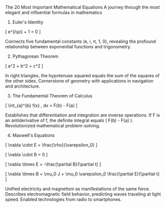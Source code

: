 The 20 Most Important Mathematical Equations
A journey through the most elegant and influential formulas in mathematics

1. Euler's Identity

\[ e^{i\pi} + 1 = 0 \]

Connects five fundamental constants (e, i, π, 1, 0), revealing the profound relationship between exponential functions and trigonometry.

2. Pythagorean Theorem

\[ a^2 + b^2 = c^2 \]

In right triangles, the hypotenuse squared equals the sum of the squares of the other sides. Cornerstone of geometry with applications in navigation and architecture.

3. The Fundamental Theorem of Calculus

\[ \int_{a}^{b} f(x) \, dx = F(b) - F(a) \]

Establishes that differentiation and integration are inverse operations. If F is an antiderivative of f, the definite integral equals \( F(b) - F(a) \). Revolutionized mathematical problem-solving.

4. Maxwell's Equations

\[ \nabla \cdot E = \frac{\rho}{\varepsilon_0} \]

\[ \nabla \cdot B = 0 \]

\[ \nabla \times E = -\frac{\partial B}{\partial t} \]

\[ \nabla \times B = \mu_0 J + \mu_0 \varepsilon_0 \frac{\partial E}{\partial t} \]

Unified electricity and magnetism as manifestations of the same force. Describes electromagnetic field behavior, predicting waves traveling at light speed. Enabled technologies from radio to smartphones.